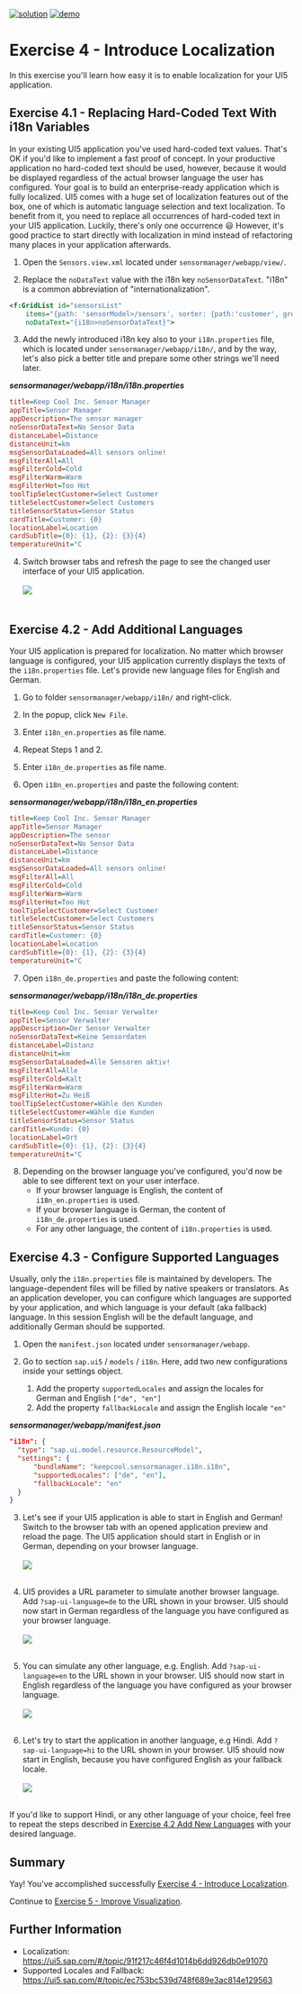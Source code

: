 [![solution](https://flat.badgen.net/badge/solution/available/green?icon=github)](https://github.com/SAP-samples/teched2020-DEV164/tree/code/ex4/TechEd2020)
[![demo](https://flat.badgen.net/badge/demo/deployed/blue?icon=chrome)](https://sap-samples.github.io/teched2020-DEV164/ex4/TechEd2020/SensorManager/webapp/)

# Exercise 4 - Introduce Localization

In this exercise you'll learn how easy it is to enable  localization for your UI5 application.

## Exercise 4.1 - Replacing Hard-Coded Text With i18n Variables

In your existing UI5 application you've used hard-coded text values. That's OK if you'd like to implement a fast proof of concept. In your productive application no hard-coded text should be used, however, because it would be displayed regardless of the actual browser language the user has configured. Your goal is to build an enterprise-ready application which is fully localized. UI5 comes with a huge set of localization features out of the box, one of which is automatic language selection and text localization. To benefit from it, you need to replace all occurrences of hard-coded text in your UI5 application. Luckily, there's only one occurrence 😃 However, it's good practice to start directly with localization in mind instead of refactoring many places in your application afterwards.

1. Open the `Sensors.view.xml` located under `sensormanager/webapp/view/`.

2. Replace the `noDataText` value with the i18n key `noSensorDataText`. "i18n" is a common abbreviation of "internationalization".

````xml
<f:GridList id="sensorsList"
    items="{path: 'sensorModel>/sensors', sorter: {path:'customer', group:true, descending: false}}"
    noDataText="{i18n>noSensorDataText}">
````

3. Add the newly introduced i18n key also to your `i18n.properties` file, which is located under `sensormanager/webapp/i18n/`, and by the way, let's also pick a better title and prepare some other strings we'll need later.

***sensormanager/webapp/i18n/i18n.properties***

````ini
title=Keep Cool Inc. Sensor Manager
appTitle=Sensor Manager
appDescription=The sensor manager
noSensorDataText=No Sensor Data
distanceLabel=Distance
distanceUnit=km
msgSensorDataLoaded=All sensors online!
msgFilterAll=All
msgFilterCold=Cold
msgFilterWarm=Warm
msgFilterHot=Too Hot
toolTipSelectCustomer=Select Customer
titleSelectCustomer=Select Customers
titleSensorStatus=Sensor Status
cardTitle=Customer: {0}
locationLabel=Location
cardSubTitle={0}: {1}, {2}: {3}{4}
temperatureUnit=°C
````

4. Switch browser tabs and refresh the page to see the changed user interface of your UI5 application.
<br><br>![](images/04_01_0010.png)<br><br>

## Exercise 4.2 - Add Additional Languages

Your UI5 application is prepared for localization. No matter which browser language is configured, your UI5 application currently displays the texts of the `i18n.properties` file.
Let's provide new language files for English and German.

1. Go to folder `sensormanager/webapp/i18n/` and right-click.

2. In the popup, click `New File`.

3. Enter `i18n_en.properties` as file name.

4. Repeat Steps 1 and 2.

5. Enter `i18n_de.properties` as file name.

6. Open `i18n_en.properties` and paste the following content:

***sensormanager/webapp/i18n/i18n_en.properties***

````ini
title=Keep Cool Inc. Sensor Manager
appTitle=Sensor Manager
appDescription=The sensor
noSensorDataText=No Sensor Data
distanceLabel=Distance
distanceUnit=km
msgSensorDataLoaded=All sensors online!
msgFilterAll=All
msgFilterCold=Cold
msgFilterWarm=Warm
msgFilterHot=Too Hot
toolTipSelectCustomer=Select Customer
titleSelectCustomer=Select Customers
titleSensorStatus=Sensor Status
cardTitle=Customer: {0}
locationLabel=Location
cardSubTitle={0}: {1}, {2}: {3}{4}
temperatureUnit=°C
````

7. Open `i18n_de.properties` and paste the following content:

***sensormanager/webapp/i18n/i18n_de.properties***

````ini
title=Keep Cool Inc. Sensor Verwalter
appTitle=Sensor Verwalter
appDescription=Der Sensor Verwalter
noSensorDataText=Keine Sensordaten
distanceLabel=Distanz
distanceUnit=km
msgSensorDataLoaded=Alle Sensoren aktiv!
msgFilterAll=Alle
msgFilterCold=Kalt
msgFilterWarm=Warm
msgFilterHot=Zu Heiß
toolTipSelectCustomer=Wähle den Kunden
titleSelectCustomer=Wähle die Kunden
titleSensorStatus=Sensor Status
cardTitle=Kunde: {0}
locationLabel=Ort
cardSubTitle={0}: {1}, {2}: {3}{4}
temperatureUnit=°C
````

8. Depending on the browser language you've configured, you'd now be able to see different text on your user interface.
    * If your browser language is English, the content of `i18n_en.properties` is used.
    * If your browser language is German, the content of `i18n_de.properties` is used.
    * For any other language, the content of `i18n.properties` is used.

## Exercise 4.3 - Configure Supported Languages

Usually, only the `i18n.properties` file is maintained by developers. The language-dependent files will be filled by native speakers or translators. As an application developer, you can configure which languages are supported by your application, and which language is your default (aka fallback) language. In this session English will be the default language, and additionally German should be supported.

1. Open the `manifest.json` located under `sensormanager/webapp`.

2. Go to section `sap.ui5` / `models` / `i18n`. Here, add two new configurations inside your settings object.
      1. Add the property `supportedLocales` and assign the locales for German and English `["de", "en"]`
      2. Add the property `fallbackLocale` and assign the English locale `"en"`

***sensormanager/webapp/manifest.json***

````json
"i18n": {
  "type": "sap.ui.model.resource.ResourceModel",
  "settings": {
      "bundleName": "keepcool.sensormanager.i18n.i18n",
      "supportedLocales": ["de", "en"],
      "fallbackLocale": "en"
  }
}
````

3. Let's see if your UI5 application is able to start in English and German! Switch to the browser tab with an opened application preview and reload the page. The UI5 application should start in English or in German, depending on your browser language.
<br><br>![](images/04_03_0010.png)<br><br> 

4. UI5 provides a URL parameter to simulate another browser language. Add `?sap-ui-language=de` to the URL shown in your browser. UI5 should now start in German regardless of the language you have configured as your browser language.
<br><br>![](images/04_03_0020.png)<br><br> 

5. You can simulate any other language, e.g. English. Add `?sap-ui-language=en` to the URL shown in your browser. UI5 should now start in English regardless of the language you have configured as your browser language.
<br><br>![](images/04_03_0010.png)<br><br>

5. Let's try to start the application in another language, e.g Hindi. Add `?sap-ui-language=hi` to the URL shown in your browser. UI5 should now start in English, because you have configured English as your fallback locale. 
<br><br>![](images/04_03_0010.png)<br><br> 

If you'd like to support Hindi, or any other language of your choice, feel free to repeat the steps described in [Exercise 4.2 Add New Languages](#exercise-42---add-new-languages) with your desired language.

## Summary

Yay! You've accomplished successfully [Exercise 4 - Introduce Localization](#exercise-4---introduce-localization). 

Continue to [Exercise 5 - Improve Visualization](../ex5/README.md).

## Further Information

* Localization: https://ui5.sap.com/#/topic/91f217c46f4d1014b6dd926db0e91070
* Supported Locales and Fallback: https://ui5.sap.com/#/topic/ec753bc539d748f689e3ac814e129563
